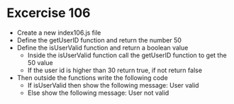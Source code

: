 # Excercise 106

* Create a new index106.js file
* Define the getUserID function and return the number 50
* Define the isUserValid function and return a boolean value
  * Inside the isUserValid function call the getUserID function to get the 50 value
  * If the user id is higher than 30 return true, if not return false
* Then outside the functions write the following code
  * If isUserValid then show the following message: User valid
  * Else show the following message: User not valid

